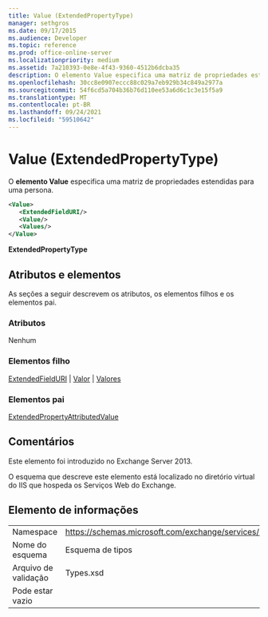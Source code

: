 ```yaml
---
title: Value (ExtendedPropertyType)
manager: sethgros
ms.date: 09/17/2015
ms.audience: Developer
ms.topic: reference
ms.prod: office-online-server
ms.localizationpriority: medium
ms.assetid: 7a210393-0e8e-4f43-9360-4512b6dcba35
description: O elemento Value especifica uma matriz de propriedades estendidas para uma persona.
ms.openlocfilehash: 30cc8e0907eccc88c029a7eb929b34c849a2977a
ms.sourcegitcommit: 54f6cd5a704b36b76d110ee53a6d6c1c3e15f5a9
ms.translationtype: MT
ms.contentlocale: pt-BR
ms.lasthandoff: 09/24/2021
ms.locfileid: "59510642"
---
```

# <a name="value-extendedpropertytype"></a>Value (ExtendedPropertyType)

O **elemento Value** especifica uma matriz de propriedades estendidas para uma persona. 
  
```XML
<Value>
   <ExtendedFieldURI/>
   <Value/>
   <Values/>
</Value>
```

**ExtendedPropertyType**

## <a name="attributes-and-elements"></a>Atributos e elementos

As seções a seguir descrevem os atributos, os elementos filhos e os elementos pai.
  
### <a name="attributes"></a>Atributos

Nenhum
  
### <a name="child-elements"></a>Elementos filho

[ExtendedFieldURI](extendedfielduri.md)  |  [Valor](value.md)  |  [Valores](values.md)
  
### <a name="parent-elements"></a>Elementos pai

[ExtendedPropertyAttributedValue](extendedpropertyattributedvalue.md)
  
## <a name="remarks"></a>Comentários

Este elemento foi introduzido no Exchange Server 2013.
  
O esquema que descreve este elemento está localizado no diretório virtual do IIS que hospeda os Serviços Web do Exchange.
  
## <a name="element-information"></a>Elemento de informações

|||
|:-----|:-----|
|Namespace  <br/> |https://schemas.microsoft.com/exchange/services/2006/types  <br/> |
|Nome do esquema  <br/> |Esquema de tipos  <br/> |
|Arquivo de validação  <br/> |Types.xsd  <br/> |
|Pode estar vazio  <br/> ||
   

